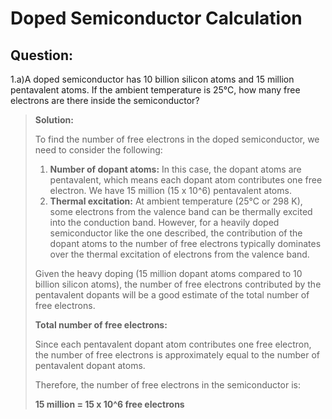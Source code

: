# Doped Semiconductor Calculation

## Question:

1.a)A doped semiconductor has 10 billion silicon atoms and 15 million pentavalent atoms. If the ambient temperature is 25°C, how many free electrons are there inside the semiconductor?

> **Solution:**
>
> To find the number of free electrons in the doped semiconductor, we need to consider the following:
>
> 1. **Number of dopant atoms:** In this case, the dopant atoms are pentavalent, which means each dopant atom contributes one free electron. We have 15 million (15 x 10^6) pentavalent atoms.
> 2. **Thermal excitation:** At ambient temperature (25°C or 298 K), some electrons from the valence band can be thermally excited into the conduction band. However, for a heavily doped semiconductor like the one described, the contribution of the dopant atoms to the number of free electrons typically dominates over the thermal excitation of electrons from the valence band.
>
> Given the heavy doping (15 million dopant atoms compared to 10 billion silicon atoms), the number of free electrons contributed by the pentavalent dopants will be a good estimate of the total number of free electrons.
>
> **Total number of free electrons:**
>
> Since each pentavalent dopant atom contributes one free electron, the number of free electrons is approximately equal to the number of pentavalent dopant atoms.
>
> Therefore, the number of free electrons in the semiconductor is:
>
> **15 million = 15 x 10^6 free electrons**
